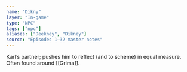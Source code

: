 ```yaml
---
name: "Dikny"
layer: "In-game"
type: "NPC"
tags: ["npc"]
aliases: ["Deekney", "Dikney"]
source: "Episodes 1–32 master notes"
---
```

Karl’s partner; pushes him to reflect (and to scheme) in equal measure. Often found around [[Grima]].
